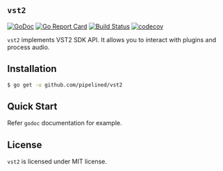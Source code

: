 ## `vst2`

[![GoDoc](https://godoc.org/github.com/pipelined/vst2?status.svg)](https://godoc.org/github.com/pipelined/vst2)
[![Go Report Card](https://goreportcard.com/badge/github.com/pipelined/vst2)](https://goreportcard.com/report/github.com/pipelined/vst2)
[![Build Status](https://travis-ci.org/pipelined/vst2.svg?branch=master)](https://travis-ci.org/pipelined/vst2)
[![codecov](https://codecov.io/gh/pipelined/vst2/branch/master/graph/badge.svg)](https://codecov.io/gh/pipelined/vst2)

`vst2` implements VST2 SDK API. It allows you to interact with plugins and process audio.

## Installation

```bash
$ go get -u github.com/pipelined/vst2
```

## Quick Start

Refer `godoc` documentation for example.

## License

`vst2` is licensed under MIT license.